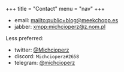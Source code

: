 +++
title = "Contact"
menu = "nav"
+++

 - email: <mailto:public+blog@meekchopp.es>
 - jabber: <xmpp:michcioperz@z.nom.pl>

Less preferred:

 - twitter: [@Michcioperz](https://twitter.com/Michcioperz)
 - discord: `Michcioperz#2658`
 - telegram: [@michcioperz](https://t.me/michcioperz)
